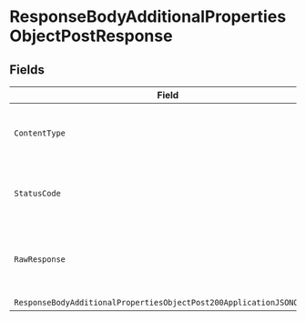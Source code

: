 # ResponseBodyAdditionalPropertiesObjectPostResponse


## Fields

| Field                                                                                                                                                   | Type                                                                                                                                                    | Required                                                                                                                                                | Description                                                                                                                                             |
| ------------------------------------------------------------------------------------------------------------------------------------------------------- | ------------------------------------------------------------------------------------------------------------------------------------------------------- | ------------------------------------------------------------------------------------------------------------------------------------------------------- | ------------------------------------------------------------------------------------------------------------------------------------------------------- |
| `ContentType`                                                                                                                                           | *string*                                                                                                                                                | :heavy_check_mark:                                                                                                                                      | HTTP response content type for this operation                                                                                                           |
| `StatusCode`                                                                                                                                            | *int*                                                                                                                                                   | :heavy_check_mark:                                                                                                                                      | HTTP response status code for this operation                                                                                                            |
| `RawResponse`                                                                                                                                           | [HttpResponseMessage](https://learn.microsoft.com/en-us/dotnet/api/system.net.http.httpresponsemessage?view=net-5.0)                                    | :heavy_minus_sign:                                                                                                                                      | Raw HTTP response; suitable for custom response parsing                                                                                                 |
| `ResponseBodyAdditionalPropertiesObjectPost200ApplicationJSONObject`                                                                                    | [ResponseBodyAdditionalPropertiesObjectPost200ApplicationJSON](../../models/operations/ResponseBodyAdditionalPropertiesObjectPost200ApplicationJSON.md) | :heavy_minus_sign:                                                                                                                                      | OK                                                                                                                                                      |